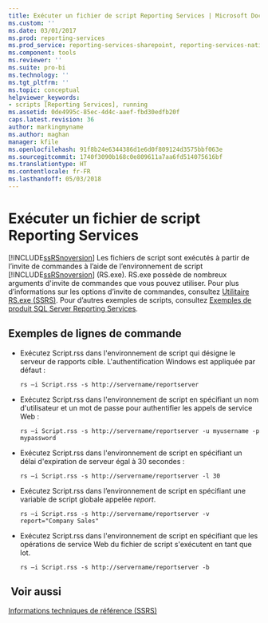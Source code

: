 ```yaml
---
title: Exécuter un fichier de script Reporting Services | Microsoft Docs
ms.custom: ''
ms.date: 03/01/2017
ms.prod: reporting-services
ms.prod_service: reporting-services-sharepoint, reporting-services-native
ms.component: tools
ms.reviewer: ''
ms.suite: pro-bi
ms.technology: ''
ms.tgt_pltfrm: ''
ms.topic: conceptual
helpviewer_keywords:
- scripts [Reporting Services], running
ms.assetid: 0de4995c-85ec-4d4c-aaef-fbd30edfb20f
caps.latest.revision: 36
author: markingmyname
ms.author: maghan
manager: kfile
ms.openlocfilehash: 91f8b24e6344386d1e6d0f809124d3575bbf063e
ms.sourcegitcommit: 1740f3090b168c0e809611a7aa6fd514075616bf
ms.translationtype: HT
ms.contentlocale: fr-FR
ms.lasthandoff: 05/03/2018
---
```

# <a name="run-a-reporting-services-script-file"></a>Exécuter un fichier de script Reporting Services
  [!INCLUDE[ssRSnoversion](../../includes/ssrsnoversion-md.md)] Les fichiers de script sont exécutés à partir de l’invite de commandes à l’aide de l’environnement de script [!INCLUDE[ssRSnoversion](../../includes/ssrsnoversion-md.md)] (RS.exe). RS.exe possède de nombreux arguments d'invite de commandes que vous pouvez utiliser. Pour plus d’informations sur les options d’invite de commandes, consultez [Utilitaire RS.exe &#40;SSRS&#41;](../../reporting-services/tools/rs-exe-utility-ssrs.md). Pour d’autres exemples de scripts, consultez [Exemples de produit SQL Server Reporting Services](http://go.microsoft.com/fwlink/?LinkId=177889).  
  
## <a name="sample-command-lines"></a>Exemples de lignes de commande  
  
-   Exécutez Script.rss dans l'environnement de script qui désigne le serveur de rapports cible. L'authentification Windows est appliquée par défaut :  
  
    ```  
    rs –i Script.rss -s http://servername/reportserver  
    ```  
  
-   Exécutez Script.rss dans l'environnement de script en spécifiant un nom d'utilisateur et un mot de passe pour authentifier les appels de service Web :  
  
    ```  
    rs –i Script.rss -s http://servername/reportserver -u myusername -p mypassword  
    ```  
  
-   Exécutez Script.rss dans l'environnement de script en spécifiant un délai d'expiration de serveur égal à 30 secondes :  
  
    ```  
    rs –i Script.rss -s http://servername/reportserver -l 30  
    ```  
  
-   Exécutez Script.rss dans l’environnement de script en spécifiant une variable de script globale appelée *report*.  
  
    ```  
    rs –i Script.rss -s http://servername/reportserver -v report="Company Sales"  
    ```  
  
-   Exécutez Script.rss dans l'environnement de script en spécifiant que les opérations de service Web du fichier de script s'exécutent en tant que lot.  
  
    ```  
    rs –i Script.rss -s http://servername/reportserver -b  
    ```  
  
## <a name="see-also"></a> Voir aussi  
 [Informations techniques de référence &#40;SSRS&#41;](../../reporting-services/technical-reference-ssrs.md)  
  
  
